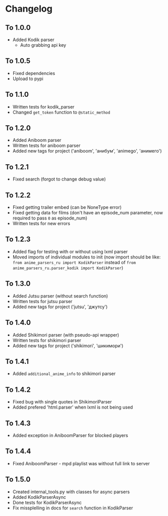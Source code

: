 # Changelog

## To 1.0.0
- Added Kodik parser
    * Auto grabbing api key

## To 1.0.5
- Fixed dependencies
- Upload to pypi

## To 1.1.0
- Written tests for kodik_parser
- Changed `get_token` function to `@static_method`

## To 1.2.0
- Added Aniboom parser
- Written tests for aniboom parser
- Added new tags for project ('aniboom', 'анибум', 'animego', 'анимего')

## To 1.2.1
- Fixed search (forgot to change debug value)

## To 1.2.2
- Fixed getting trailer embed (can be NoneType error)
- Fixed getting data for films (don't have an episode_num parameter, now required to pass `0` as episode_num)
- Written tests for new errors

## To 1.2.3
- Added flag for testing with or without using lxml parser
- Moved imports of individual modules to init (now import should be like: `from anime_parsers_ru import KodikParser` instead of `from anime_parsers_ru.parser_kodik import KodikParser`)

## To 1.3.0
- Added Jutsu parser (without search function)
- Written tests for jutsu parser
- Added new tags for project ('jutsu', 'джутсу')

## To 1.4.0
- Added Shikimori parser (with pseudo-api wrapper)
- Written tests for shikimori parser
- Added new tags for project ('shikimori', 'шикимори')

## To 1.4.1
- Added `additional_anime_info` to shikimori parser

## To 1.4.2
- Fixed bug with single quotes in ShikimoriParser
- Added prefered 'html.parser' when lxml is not being used

## To 1.4.3
- Added exception in AniboomParser for blocked players

## To 1.4.4
- Fixed AniboomParser - mpd playlist was without full link to server

## To 1.5.0
- Created internal_tools.py with classes for async parsers
- Added KodikParserAsync
- Done tests for KodikParserAsync
- Fix missplelling in docs for `search` function in KodikParser